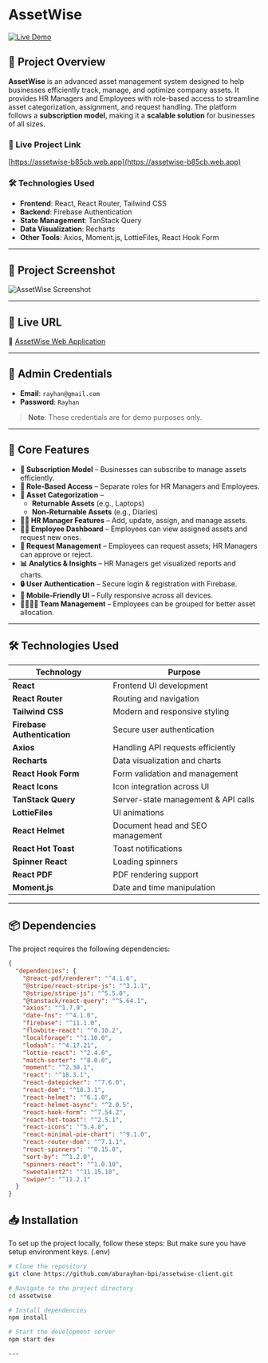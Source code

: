 # **AssetWise**  

[![Live Demo](https://img.shields.io/badge/Live%20Demo-AssetWise-brightgreen)](https://assetwise-b85cb.web.app)  

## 📌 Project Overview  

**AssetWise** is an advanced asset management system designed to help businesses efficiently track, manage, and optimize company assets. It provides HR Managers and Employees with role-based access to streamline asset categorization, assignment, and request handling. The platform follows a **subscription model**, making it a **scalable solution** for businesses of all sizes.  

### 🔗 Live Project Link  
[https://assetwise-b85cb.web.app](https://assetwise-b85cb.web.app)  

### 🛠 Technologies Used  
- **Frontend**: React, React Router, Tailwind CSS  
- **Backend**: Firebase Authentication  
- **State Management**: TanStack Query  
- **Data Visualization**: Recharts  
- **Other Tools**: Axios, Moment.js, LottieFiles, React Hook Form  

---

## 📸 Project Screenshot  

![AssetWise Screenshot](https://i.ibb.co/GfJ30fTp/Screenshot-1.png)  

---

## 🚀 Live URL  

🔗 [AssetWise Web Application](https://assetwise-b85cb.web.app)  

---

## 🔑 Admin Credentials  

- **Email**: `rayhan@gmail.com`  
- **Password**: `Rayhan`  

> **Note**: These credentials are for demo purposes only.  

---

## 📌 Core Features  

- **📜 Subscription Model** – Businesses can subscribe to manage assets efficiently.  
- **👥 Role-Based Access** – Separate roles for HR Managers and Employees.  
- **📂 Asset Categorization** –  
  - **Returnable Assets** (e.g., Laptops)  
  - **Non-Returnable Assets** (e.g., Diaries)  
- **👨‍💼 HR Manager Features** – Add, update, assign, and manage assets.  
- **🧑‍💻 Employee Dashboard** – Employees can view assigned assets and request new ones.  
- **📩 Request Management** – Employees can request assets; HR Managers can approve or reject.  
- **📊 Analytics & Insights** – HR Managers get visualized reports and charts.  
- **🔒 User Authentication** – Secure login & registration with Firebase.  
- **📱 Mobile-Friendly UI** – Fully responsive across all devices.  
- **👨‍👩‍👧‍👦 Team Management** – Employees can be grouped for better asset allocation.  

---

## 🛠️ Technologies Used  

| Technology           | Purpose |
|----------------------|---------|
| **React**           | Frontend UI development |
| **React Router**    | Routing and navigation |
| **Tailwind CSS**    | Modern and responsive styling |
| **Firebase Authentication** | Secure user authentication |
| **Axios**           | Handling API requests efficiently |
| **Recharts**        | Data visualization and charts |
| **React Hook Form** | Form validation and management |
| **React Icons**     | Icon integration across UI |
| **TanStack Query**  | Server-state management & API calls |
| **LottieFiles**     | UI animations |
| **React Helmet**    | Document head and SEO management |
| **React Hot Toast** | Toast notifications |
| **Spinner React**   | Loading spinners |
| **React PDF**       | PDF rendering support |
| **Moment.js**       | Date and time manipulation |

---

## 📦 Dependencies  

The project requires the following dependencies:  

```json
{
  "dependencies": {
    "@react-pdf/renderer": "^4.1.6",
    "@stripe/react-stripe-js": "^3.1.1",
    "@stripe/stripe-js": "^5.5.0",
    "@tanstack/react-query": "^5.64.1",
    "axios": "^1.7.9",
    "date-fns": "^4.1.0",
    "firebase": "^11.1.0",
    "flowbite-react": "^0.10.2",
    "localforage": "^1.10.0",
    "lodash": "^4.17.21",
    "lottie-react": "^2.4.0",
    "match-sorter": "^8.0.0",
    "moment": "^2.30.1",
    "react": "^18.3.1",
    "react-datepicker": "^7.6.0",
    "react-dom": "^18.3.1",
    "react-helmet": "^6.1.0",
    "react-helmet-async": "^2.0.5",
    "react-hook-form": "^7.54.2",
    "react-hot-toast": "^2.5.1",
    "react-icons": "^5.4.0",
    "react-minimal-pie-chart": "^9.1.0",
    "react-router-dom": "^7.1.1",
    "react-spinners": "^0.15.0",
    "sort-by": "^1.2.0",
    "spinners-react": "^1.0.10",
    "sweetalert2": "^11.15.10",
    "swiper": "^11.2.1"
  }
}
```

## 📥 Installation

To set up the project locally, follow these steps: But make sure you have setup environment keys. (.env)

```bash
# Clone the repository
git clone https://github.com/aburayhan-bpi/assetwise-client.git

# Navigate to the project directory
cd assetwise

# Install dependencies
npm install

# Start the development server
npm start dev

---
